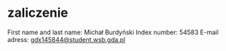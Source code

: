 # zaliczenie
First name and last name: Michał Burdyński
Index number: 54583
E-mail adress: gdx145844@student.wsb.gda.pl
